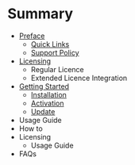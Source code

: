 # Summary

* [Preface](README.md)
   * [Quick Links](quick_links.md)
   * [Support Policy](support_policy.md)
* [Licensing](chapter1.md)
   * Regular Licence
   * Extended Licence Integration
* [Getting Started](getting_started.md)
   * [Installation](installation.md)
   * [Activation](activation.md)
   * [Update](update.md)
* Usage Guide
* How to
* Licensing
   * Usage Guide
* FAQs

